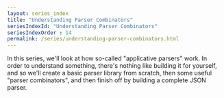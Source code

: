 ```yaml
---
layout: series_index
title: "Understanding Parser Combinators"
seriesIndexId: "Understanding Parser Combinators"
seriesIndexOrder : 14
permalink: /series/understanding-parser-combinators.html
---
```


In this series, we'll look at how so-called "applicative parsers" work. In order to understand something, there's nothing
like building it for yourself, and so we'll create a basic parser library from scratch, then some useful "parser combinators",
and then finish off by building a complete JSON parser.
